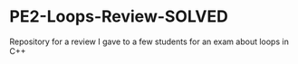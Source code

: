 # PE2-Loops-Review-SOLVED

Repository for a review I gave to a few students for an exam about loops in C++
